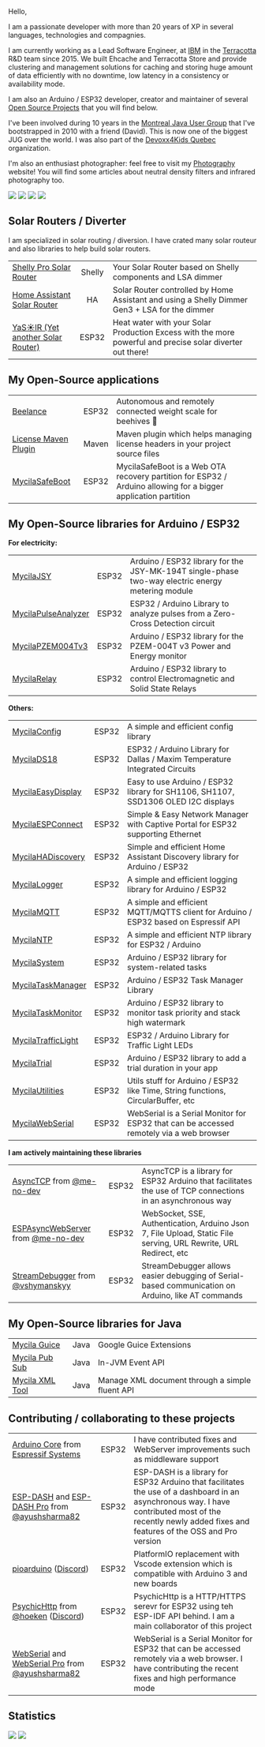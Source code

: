 Hello,

I am a passionate developer with more than 20 years of XP in several languages, technologies and compagnies.

I am currently working as a Lead Software Engineer, at [IBM](https://www.ibm.com/) in the [Terracotta](https://www.terracotta.org) R&D team since 2015.
We built Ehcache and Terracotta Store and provide clustering and management solutions for caching and storing huge amount of data efficiently with no downtime, low latency in a consistency or availability mode.

I am also an Arduino / ESP32 developer, creator and maintainer of several [Open Source Projects](https://mathieu.carbou.me/) that you will find below.

I've been involved during 10 years in the [Montreal Java User Group](https://www.montreal-jug.org/) that I've bootstrapped in 2010 with a friend (David). This is now one of the biggest JUG over the world.
I was also part of the [Devoxx4Kids Quebec](http://www.devoxx4kids.org/quebec/) organization.

I'm also an enthusiast photographer: feel free to visit my [Photography](https://www.mathieu.photography/) website!
You will find some articles about neutral density filters and infrared photography too.

[![](https://img.shields.io/badge/github-mathieucarbou-211F1F?logo=github&logoColor=white&style=flat-square)](https://github.com/mathieucarbou)
[![](https://img.shields.io/badge/linkedin-mathieucarbou-0072B1?logo=linkedin&style=flat-square)](https://www.linkedin.com/in/mathieucarbou/)
[![](https://img.shields.io/badge/photography-mathieu.photography-1BC?logo=react&logoColor=white&style=flat-square)](https://www.mathieu.photography/)
[![](https://img.shields.io/badge/flickr-mathieucarbou-ff69b4?logo=flickr&style=flat-square)](https://www.flickr.com/photos/mathieucarbou/)

## Solar Routers / Diverter

I am specialized in solar routing / diversion. I have crated many solar routeur and also libraries to help build solar routers.

|                                                                                           |        |                                                                                                           |
| :---------------------------------------------------------------------------------------- | :----: | :-------------------------------------------------------------------------------------------------------- |
| [Shelly Pro Solar Router](https://yasolr.carbou.me/blog/2024-07-01_shelly_solar_diverter) | Shelly | Your Solar Router based on Shelly components and LSA dimmer                                               |
| [Home Assistant Solar Router](https://yasolr.carbou.me/blog/2024-09-05_ha_diverter)       |   HA   | Solar Router controlled by Home Assistant and using a Shelly Dimmer Gen3 + LSA for the dimmer             |
| [YaS☀️lR (Yet another Solar Router)](https://yasolr.carbou.me)                            | ESP32  | Heat water with your Solar Production Excess with the more powerful and precise solar diverter out there! |

## My Open-Source applications

|                                                                        |       |                                                                                                                |
| :--------------------------------------------------------------------- | :---: | :------------------------------------------------------------------------------------------------------------- |
| [Beelance](https://beelance.carbou.me)                                 | ESP32 | Autonomous and remotely connected weight scale for beehives 🐝                                                 |
| [License Maven Plugin](https://mathieu.carbou.me/license-maven-plugin) | Maven | Maven plugin which helps managing license headers in your project source files                                 |
| [MycilaSafeBoot](https://mathieu.carbou.me/MycilaSafeBoot)             | ESP32 | MycilaSafeBoot is a Web OTA recovery partition for ESP32 / Arduino allowing for a bigger application partition |

## My Open-Source libraries for Arduino / ESP32

**For electricity:**

|                                                                      |       |                                                                                                  |
| :------------------------------------------------------------------- | :---: | :----------------------------------------------------------------------------------------------- |
| [MycilaJSY](https://mathieu.carbou.me/MycilaJSY)                     | ESP32 | Arduino / ESP32 library for the JSY-MK-194T single-phase two-way electric energy metering module |
| [MycilaPulseAnalyzer](https://mathieu.carbou.me/MycilaPulseAnalyzer) | ESP32 | ESP32 / Arduino Library to analyze pulses from a Zero-Cross Detection circuit                    |
| [MycilaPZEM004Tv3](https://mathieu.carbou.me/MycilaPZEM004Tv3)       | ESP32 | Arduino / ESP32 library for the PZEM-004T v3 Power and Energy monitor                            |
| [MycilaRelay](https://mathieu.carbou.me/MycilaRelay)                 | ESP32 | Arduino / ESP32 library to control Electromagnetic and Solid State Relays                        |

**Others:**

|                                                                    |       |                                                                                         |
| :----------------------------------------------------------------- | :---: | :-------------------------------------------------------------------------------------- |
| [MycilaConfig](https://mathieu.carbou.me/MycilaConfig)             | ESP32 | A simple and efficient config library                                                   |
| [MycilaDS18](https://mathieu.carbou.me/MycilaDS18)                 | ESP32 | ESP32 / Arduino Library for Dallas / Maxim Temperature Integrated Circuits              |
| [MycilaEasyDisplay](https://mathieu.carbou.me/MycilaEasyDisplay)   | ESP32 | Easy to use Arduino / ESP32 library for SH1106, SH1107, SSD1306 OLED I2C displays       |
| [MycilaESPConnect](https://mathieu.carbou.me/MycilaESPConnect)     | ESP32 | Simple & Easy Network Manager with Captive Portal for ESP32 supporting Ethernet         |
| [MycilaHADiscovery](https://mathieu.carbou.me/MycilaHADiscovery)   | ESP32 | Simple and efficient Home Assistant Discovery library for Arduino / ESP32               |
| [MycilaLogger](https://mathieu.carbou.me/MycilaLogger)             | ESP32 | A simple and efficient logging library for Arduino / ESP32                              |
| [MycilaMQTT](https://mathieu.carbou.me/MycilaMQTT)                 | ESP32 | A simple and efficient MQTT/MQTTS client for Arduino / ESP32 based on Espressif API     |
| [MycilaNTP](https://mathieu.carbou.me/MycilaNTP)                   | ESP32 | A simple and efficient NTP library for ESP32 / Arduino                                  |
| [MycilaSystem](https://mathieu.carbou.me/MycilaSystem)             | ESP32 | Arduino / ESP32 library for system-related tasks                                        |
| [MycilaTaskManager](https://mathieu.carbou.me/MycilaTaskManager)   | ESP32 | Arduino / ESP32 Task Manager Library                                                    |
| [MycilaTaskMonitor](https://mathieu.carbou.me/MycilaTaskMonitor)   | ESP32 | Arduino / ESP32 library to monitor task priority and stack high watermark               |
| [MycilaTrafficLight](https://mathieu.carbou.me/MycilaTrafficLight) | ESP32 | ESP32 / Arduino Library for Traffic Light LEDs                                          |
| [MycilaTrial](https://mathieu.carbou.me/MycilaTrial)               | ESP32 | Arduino / ESP32 library to add a trial duration in your app                             |
| [MycilaUtilities](https://mathieu.carbou.me/MycilaUtilities)       | ESP32 | Utils stuff for Arduino / ESP32 like Time, String functions, CircularBuffer, etc        |
| [MycilaWebSerial](https://mathieu.carbou.me/MycilaWebSerial)       | ESP32 | WebSerial is a Serial Monitor for ESP32 that can be accessed remotely via a web browser |

**I am actively maintaining these libraries**

|                                                                                                                               |       |                                                                                                                  |
| :---------------------------------------------------------------------------------------------------------------------------- | :---: | :--------------------------------------------------------------------------------------------------------------- |
| [AsyncTCP](https://github.com/mathieucarbou/AsyncTCP) from [@me-no-dev](https://github.com/me-no-dev)                         | ESP32 | AsyncTCP is a library for ESP32 Arduino that facilitates the use of TCP connections in an asynchronous way       |
| [ESPAsyncWebServer](https://mathieu.carbou.me/ESPAsyncWebServer) from [@me-no-dev](https://github.com/me-no-dev)              | ESP32 | WebSocket, SSE, Authentication, Arduino Json 7, File Upload, Static File serving, URL Rewrite, URL Redirect, etc |
| [StreamDebugger](https://mathieu.carbou.me/StreamDebugger) from [@vshymanskyy](https://github.com/vshymanskyy/StreamDebugger) | ESP32 | StreamDebugger allows easier debugging of Serial-based communication on Arduino, like AT commands                |

## My Open-Source libraries for Java

|                                                      |      |                                                 |
| :--------------------------------------------------- | :--: | :---------------------------------------------- |
| [Mycila Guice](https://mathieu.carbou.me/guice)      | Java | Google Guice Extensions                         |
| [Mycila Pub Sub](https://mathieu.carbou.me/pubsub)   | Java | In-JVM Event API                                |
| [Mycila XML Tool](https://mathieu.carbou.me/xmltool) | Java | Manage XML document through a simple fluent API |

## Contributing / collaborating to these projects

|                                                                                                                                                            |       |                                                                                                                                                                                                           |
| :--------------------------------------------------------------------------------------------------------------------------------------------------------- | :---: | :-------------------------------------------------------------------------------------------------------------------------------------------------------------------------------------------------------- |
| [Arduino Core](https://github.com/espressif/arduino-esp32) from [Espressif Systems](https://github.com/espressif)                                          | ESP32 | I have contributed fixes and WebServer improvements such as middleware support                                                                                                                            |
| [ESP-DASH](https://github.com/ayushsharma82/ESP-DASH) and [ESP-DASH Pro](https://espdash.pro) from [@ayushsharma82](https://github.com/ayushsharma82)      | ESP32 | ESP-DASH is a library for ESP32 Arduino that facilitates the use of a dashboard in an asynchronous way. I have contributed most of the recently newly added fixes and features of the OSS and Pro version |
| [pioarduino](https://github.com/pioarduino/platform-espressif32) ([Discord](https://discord.gg/GRBX2hXBE3))                                                | ESP32 | PlatformIO replacement with Vscode extension which is compatible with Arduino 3 and new boards                                                                                                            |
| [PsychicHttp](https://github.com/hoeken/PsychicHttp) from [@hoeken](https://github.com/hoeken) ([Discord](https://discord.gg/TAQrTR3f9C))                  | ESP32 | PsychicHttp is a HTTP/HTTPS serevr for ESP32 using teh ESP-IDF API behind. I am a main collaborator of this project                                                                                       |
| [WebSerial](https://github.com/ayushsharma82/WebSerial) and [WebSerial Pro](https://webserial.pro) from [@ayushsharma82](https://github.com/ayushsharma82) | ESP32 | WebSerial is a Serial Monitor for ESP32 that can be accessed remotely via a web browser. I have contributing the recent fixes and high performance mode                                                   |

## Statistics

[![](https://github-readme-stats.vercel.app/api/top-langs/?username=mathieucarbou&layout=compact&show_icons=true&theme=dark#gh-dark-mode-only&count_private=true&include_all_commits=true)](https://github.com/mathieucarbou/)
[![](https://github-readme-stats.vercel.app/api?username=mathieucarbou&show_icons=true&theme=dark#gh-dark-mode-only&count_private=true&include_all_commits=true)](https://github.com/mathieucarbou/)
